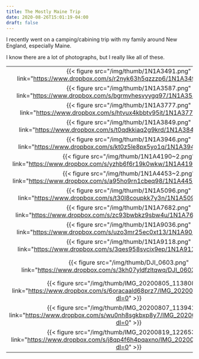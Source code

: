 ```yaml
---
title: The Mostly Maine Trip
date: 2020-08-26T15:01:19-04:00
draft: false
---
```


I recently went on a camping/cabining trip with my family around New England, especially Maine.

I know there are a lot of photographs, but I really like all of these.

|       |       |       |       |
| :---: | :---: | :---: | :---: |
|{{< figure src="/img/thumb/1N1A3491.png" link="https://www.dropbox.com/s/r2nyk63h5qzzzp6/1N1A3491.png?dl=0" >}}|{{< figure src="/img/thumb/1N1A3526.png" link="https://www.dropbox.com/s/9iem10d469o4xd9/1N1A3526.png?dl=0" >}}|{{< figure src="/img/thumb/1N1A3534.png" link="https://www.dropbox.com/s/4x4y2o66ncescpt/1N1A3534.png?dl=0" >}}|{{< figure src="/img/thumb/1N1A3542.png" link="https://www.dropbox.com/s/zfx1wy2sj911ws7/1N1A3542.png?dl=0" >}}|
|{{< figure src="/img/thumb/1N1A3587.png" link="https://www.dropbox.com/s/bgrmvhesvyygq97/1N1A3587.png?dl=0" >}}|{{< figure src="/img/thumb/1N1A3615.png" link="https://www.dropbox.com/s/v474uucjaindmr5/1N1A3615.png?dl=0" >}}|{{< figure src="/img/thumb/1N1A3632.png" link="https://www.dropbox.com/s/c6lp2sis9xqchfk/1N1A3632.png?dl=0" >}}|{{< figure src="/img/thumb/1N1A3648.png" link="https://www.dropbox.com/s/5guw95kbowhjzaf/1N1A3648.png?dl=0" >}}|
|{{< figure src="/img/thumb/1N1A3777.png" link="https://www.dropbox.com/s/htvux4kbbtv95it/1N1A3777.png?dl=0" >}}|{{< figure src="/img/thumb/1N1A3798.png" link="https://www.dropbox.com/s/20twk6218ig5ctl/1N1A3798.png?dl=0" >}}|{{< figure src="/img/thumb/1N1A3834.png" link="https://www.dropbox.com/s/owe7i2tz4azmgsw/1N1A3834.png?dl=0" >}}|{{< figure src="/img/thumb/1N1A3842.png" link="https://www.dropbox.com/s/3046qry4yul4xq1/1N1A3842.png?dl=0" >}}|
|{{< figure src="/img/thumb/1N1A3849.png" link="https://www.dropbox.com/s/t0qdkkiaq2g9krd/1N1A3849.png?dl=0" >}}|{{< figure src="/img/thumb/1N1A3875.png" link="https://www.dropbox.com/s/y81c1yvzkckqn8h/1N1A3875.png?dl=0" >}}|{{< figure src="/img/thumb/1N1A3902.png" link="https://www.dropbox.com/s/rt7rkvnccuxktz2/1N1A3902.png?dl=0" >}}|{{< figure src="/img/thumb/1N1A3927.png" link="https://www.dropbox.com/s/f7o7nca2edfcrta/1N1A3927.png?dl=0" >}}|
|{{< figure src="/img/thumb/1N1A3946.png" link="https://www.dropbox.com/s/kt0z5le8px5yo1q/1N1A3946.png?dl=0" >}}|{{< figure src="/img/thumb/1N1A3981.png" link="https://www.dropbox.com/s/j41fodffq74xcdu/1N1A3981.png?dl=0" >}}|{{< figure src="/img/thumb/1N1A4015.png" link="https://www.dropbox.com/s/uqmk88ill3bl3z8/1N1A4015.png?dl=0" >}}|{{< figure src="/img/thumb/1N1A4027.png" link="https://www.dropbox.com/s/jw8zz5j8ntjx8go/1N1A4027.png?dl=0" >}}|
|{{< figure src="/img/thumb/1N1A4190~2.png" link="https://www.dropbox.com/s/yzhb6f6r19k0wkw/1N1A4190~2.png?dl=0" >}}|{{< figure src="/img/thumb/1N1A4224.png" link="https://www.dropbox.com/s/6esn4r30gm883bb/1N1A4224.png?dl=0" >}}|{{< figure src="/img/thumb/1N1A4233.png" link="https://www.dropbox.com/s/rmes4oee60ihljj/1N1A4233.png?dl=0" >}}|{{< figure src="/img/thumb/1N1A4358.png" link="https://www.dropbox.com/s/j6xz4cc255t1t67/1N1A4358.png?dl=0" >}}|
|{{< figure src="/img/thumb/1N1A4453~2.png" link="https://www.dropbox.com/s/a95ho9rn1cbeq98/1N1A4453~2.png?dl=0" >}}|{{< figure src="/img/thumb/1N1A4511.png" link="https://www.dropbox.com/s/hgocgsw3ex8moen/1N1A4511.png?dl=0" >}}|{{< figure src="/img/thumb/1N1A4520.png" link="https://www.dropbox.com/s/3km2zzpxe2yr7gk/1N1A4520.png?dl=0" >}}|{{< figure src="/img/thumb/1N1A4540.png" link="https://www.dropbox.com/s/sfugbhlvxwign7g/1N1A4540.png?dl=0" >}}|
|{{< figure src="/img/thumb/1N1A5096.png" link="https://www.dropbox.com/s/t30l8coupkk7y3n/1N1A5096.png?dl=0" >}}|{{< figure src="/img/thumb/1N1A5133.png" link="https://www.dropbox.com/s/vy34tfovgrie0tg/1N1A5133.png?dl=0" >}}|{{< figure src="/img/thumb/1N1A5160.png" link="https://www.dropbox.com/s/yh6bg93wef8g35l/1N1A5160.png?dl=0" >}}|{{< figure src="/img/thumb/1N1A7427.png" link="https://www.dropbox.com/s/yeh7ux9k90tp39h/1N1A7427.png?dl=0" >}}|
|{{< figure src="/img/thumb/1N1A7682.png" link="https://www.dropbox.com/s/zc93bwbkz9sbw4u/1N1A7682.png?dl=0" >}}|{{< figure src="/img/thumb/1N1A7688.png" link="https://www.dropbox.com/s/pquc4rshliaiyei/1N1A7688.png?dl=0" >}}|{{< figure src="/img/thumb/1N1A7913.png" link="https://www.dropbox.com/s/nmszq8fwyhph2dj/1N1A7913.png?dl=0" >}}|{{< figure src="/img/thumb/1N1A7924.png" link="https://www.dropbox.com/s/nsxvdhbpbzglnen/1N1A7924.png?dl=0" >}}|
|{{< figure src="/img/thumb/1N1A9036.png" link="https://www.dropbox.com/s/uzo3mr25ec0xt13/1N1A9036.png?dl=0" >}}|{{< figure src="/img/thumb/1N1A9040.png" link="https://www.dropbox.com/s/67so98ln73reqme/1N1A9040.png?dl=0" >}}|{{< figure src="/img/thumb/1N1A9087.png" link="https://www.dropbox.com/s/o5fcbu5zfodx828/1N1A9087.png?dl=0" >}}|{{< figure src="/img/thumb/1N1A9101.png" link="https://www.dropbox.com/s/57tzkuyazuxxo4v/1N1A9101.png?dl=0" >}}|
|{{< figure src="/img/thumb/1N1A9118.png" link="https://www.dropbox.com/s/3qes958svcix9ep/1N1A9118.png?dl=0" >}}|{{< figure src="/img/thumb/1N1A9145.png" link="https://www.dropbox.com/s/v5b9g1llfkc1n5j/1N1A9145.png?dl=0" >}}|{{< figure src="/img/thumb/1N1A9197.png" link="https://www.dropbox.com/s/6sklcat3fhgon2o/1N1A9197.png?dl=0" >}}|{{< figure src="/img/thumb/DJI_0539.png" link="https://www.dropbox.com/s/1degjk39knjovge/DJI_0539.png?dl=0" >}}|
|{{< figure src="/img/thumb/DJI_0603.png" link="https://www.dropbox.com/s/3kh07yldfzltqwq/DJI_0603.png?dl=0" >}}|{{< figure src="/img/thumb/IMG_20200803_165345.png" link="https://www.dropbox.com/s/ct0jpl90b03nbdn/IMG_20200803_165345.png?dl=0" >}}|{{< figure src="/img/thumb/IMG_20200803_172127.png" link="https://www.dropbox.com/s/2ytk6gtzpe0xhd8/IMG_20200803_172127.png?dl=0" >}}|{{< figure src="/img/thumb/IMG_20200803_194857.png" link="https://www.dropbox.com/s/vnckeklwc8ij5m8/IMG_20200803_194857.png?dl=0" >}}|
|{{< figure src="/img/thumb/IMG_20200805_113808.png" link="https://www.dropbox.com/s/6oracaald68prz7/IMG_20200805_113808.png?dl=0" >}}|{{< figure src="/img/thumb/IMG_20200805_165224.png" link="https://www.dropbox.com/s/9lrxcyea62vgjlu/IMG_20200805_165224.png?dl=0" >}}|{{< figure src="/img/thumb/IMG_20200805_174650.png" link="https://www.dropbox.com/s/c0vjvpn6z6lyvp5/IMG_20200805_174650.png?dl=0" >}}|{{< figure src="/img/thumb/IMG_20200806_103453.png" link="https://www.dropbox.com/s/8r08bedehhsnmwj/IMG_20200806_103453.png?dl=0" >}}|
|{{< figure src="/img/thumb/IMG_20200807_113941.png" link="https://www.dropbox.com/s/wu0nh8sgkbxp8y7/IMG_20200807_113941.png?dl=0" >}}|{{< figure src="/img/thumb/IMG_20200809_090541.png" link="https://www.dropbox.com/s/tgppcwr8uwe0jo4/IMG_20200809_090541.png?dl=0" >}}|{{< figure src="/img/thumb/IMG_20200809_134010.png" link="https://www.dropbox.com/s/bmgxy1e5kw2kdet/IMG_20200809_134010.png?dl=0" >}}|{{< figure src="/img/thumb/IMG_20200811_215122.png" link="https://www.dropbox.com/s/y6stzeye9r96czp/IMG_20200811_215122.png?dl=0" >}}|
|{{< figure src="/img/thumb/IMG_20200819_122653.png" link="https://www.dropbox.com/s/j8qp4f6h4pqaxno/IMG_20200819_122653.png?dl=0" >}}|
